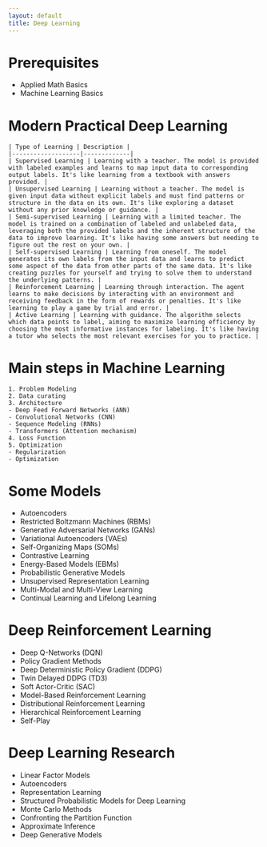 ```yaml
---
layout: default
title: Deep Learning
---
```

# Prerequisites
- Applied Math Basics
- Machine Learning Basics

# Modern Practical Deep Learning
```
| Type of Learning | Description |
|-------------------|-------------|
| Supervised Learning | Learning with a teacher. The model is provided with labeled examples and learns to map input data to corresponding output labels. It's like learning from a textbook with answers provided. |
| Unsupervised Learning | Learning without a teacher. The model is given input data without explicit labels and must find patterns or structure in the data on its own. It's like exploring a dataset without any prior knowledge or guidance. |
| Semi-supervised Learning | Learning with a limited teacher. The model is trained on a combination of labeled and unlabeled data, leveraging both the provided labels and the inherent structure of the data to improve learning. It's like having some answers but needing to figure out the rest on your own. |
| Self-supervised Learning | Learning from oneself. The model generates its own labels from the input data and learns to predict some aspect of the data from other parts of the same data. It's like creating puzzles for yourself and trying to solve them to understand the underlying patterns. |
| Reinforcement Learning | Learning through interaction. The agent learns to make decisions by interacting with an environment and receiving feedback in the form of rewards or penalties. It's like learning to play a game by trial and error. |
| Active Learning | Learning with guidance. The algorithm selects which data points to label, aiming to maximize learning efficiency by choosing the most informative instances for labeling. It's like having a tutor who selects the most relevant exercises for you to practice. |
````
# Main steps in Machine Learning 
```
1. Problem Modeling
2. Data curating
3. Architecture
- Deep Feed Forward Networks (ANN)
- Convolutional Networks (CNN)
- Sequence Modeling (RNNs)
- Transformers (Attention mechanism)
4. Loss Function
5. Optimization
- Regularization
- Optimization
```


# Some Models
- Autoencoders
- Restricted Boltzmann Machines (RBMs)
- Generative Adversarial Networks (GANs)
- Variational Autoencoders (VAEs)
- Self-Organizing Maps (SOMs)
- Contrastive Learning
- Energy-Based Models (EBMs)
- Probabilistic Generative Models
- Unsupervised Representation Learning
- Multi-Modal and Multi-View Learning
- Continual Learning and Lifelong Learning

# Deep Reinforcement Learning
- Deep Q-Networks (DQN)
- Policy Gradient Methods
- Deep Deterministic Policy Gradient (DDPG)
- Twin Delayed DDPG (TD3)
- Soft Actor-Critic (SAC)
- Model-Based Reinforcement Learning
- Distributional Reinforcement Learning
- Hierarchical Reinforcement Learning
- Self-Play

#  Deep Learning Research
- Linear Factor Models
- Autoencoders
- Representation Learning
- Structured Probabilistic Models for Deep Learning
- Monte Carlo Methods
- Confronting the Partition Function
- Approximate Inference
- Deep Generative Models


